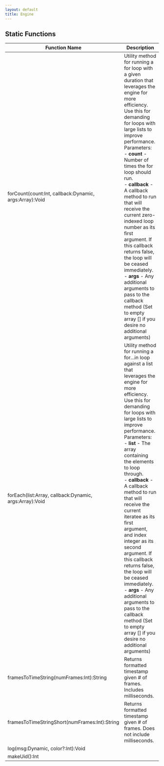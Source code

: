 ```yaml
---
layout: default
title: Engine
---
```


## Static Functions

| Function Name | Description |
| --------------- | ------------- |
| forCount(count:Int, callback:Dynamic, args:Array<Dynamic>):Void | Utility method for running a for loop with a given duration that leverages the engine for more efficiency. Use this for demanding for loops with large lists to improve performance.<br>Parameters:<br>- **count** - Number of times the for loop should run.<br>- **callback** - A callback method to run that will receive the current zero-indexed loop number as its first argument. If this callback returns false, the loop will be ceased immediately.<br>- **args** - Any additional arguments to pass to the callback method (Set to empty array [] if you desire no additional arguments) |
| forEach(list:Array<Dynamic>, callback:Dynamic, args:Array<Dynamic>):Void | Utility method for running a for...in loop against a list that leverages the engine for more efficiency. Use this for demanding for loops with large lists to improve performance.<br>Parameters:<br>- **list** - The array containing the elements to loop through.<br>- **callback** - A callback method to run that will receive the current iteratee as its first argument, and index integer as its second argument. If this callback returns false, the loop will be ceased immediately.<br>- **args** - Any additional arguments to pass to the callback method (Set to empty array [] if you desire no additional arguments) |
| framesToTimeString(numFrames:Int):String | Returns formatted timestamp given # of frames. Includes milliseconds.<br> |
| framesToTimeStringShort(numFrames:Int):String | Returns formatted timestamp given # of frames. Does not include milliseconds.<br> |
| log(msg:Dynamic, color?:Int):Void |  |
| makeUid():Int |  |

